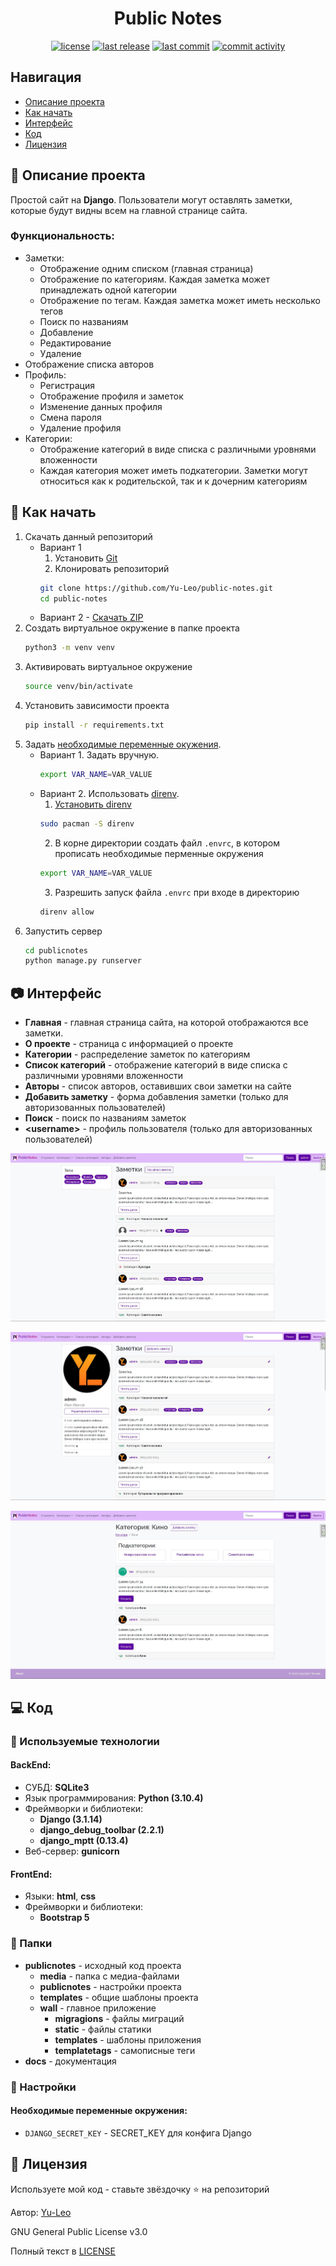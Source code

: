 <h1 align="center"> Public Notes </h1>

<p align="center">
  <a href="https://github.com/Yu-Leo/public-notes/blob/main/LICENSE" target="_blank"> <img alt="license" src="https://img.shields.io/github/license/Yu-Leo/public-notes?style=for-the-badge&labelColor=090909"></a>
  <a href="https://github.com/Yu-Leo/public-notes/releases/latest" target="_blank"> <img alt="last release" src="https://img.shields.io/github/v/release/Yu-Leo/public-notes?style=for-the-badge&labelColor=090909"></a>
  <a href="https://github.com/Yu-Leo/public-notes/commits/main" target="_blank"> <img alt="last commit" src="https://img.shields.io/github/last-commit/Yu-Leo/public-notes?style=for-the-badge&labelColor=090909"></a>
  <a href="https://github.com/Yu-Leo/public-notes/graphs/contributors" target="_blank"> <img alt="commit activity" src="https://img.shields.io/github/commit-activity/m/Yu-Leo/public-notes?style=for-the-badge&labelColor=090909"></a>
</p>

## Навигация

* [Описание проекта](#chapter-0)
* [Как начать](#chapter-1)
* [Интерфейс](#chapter-2)
* [Код](#chapter-3)
* [Лицензия](#chapter-5)

<a id="chapter-0"></a>

## :page_facing_up: Описание проекта

Простой сайт на **Django**. Пользователи могут оставлять заметки, которые будут видны всем на главной странице сайта.

### Функциональность:

- Заметки:
    - Отображение одним списком (главная страница)
    - Отображение по категориям. Каждая заметка может принадлежать одной категории
    - Отображение по тегам. Каждая заметка может иметь несколько тегов
    - Поиск по названиям
    - Добавление
    - Редактирование
    - Удаление
- Отображение списка авторов
- Профиль:
    - Регистрация
    - Отображение профиля и заметок
    - Изменение данных профиля
    - Смена пароля
    - Удаление профиля
- Категории:
    - Отображение категорий в виде списка с различными уровнями вложенности
    - Каждая категория может иметь подкатегории. Заметки могут относиться как к родительской, так и к дочерним категориям

<a id="chapter-1"></a>

## :hammer: Как начать

1. Скачать данный репозиторий
    * Вариант 1
        1. Установить [Git](https://git-scm.com/download/win)
        2. Клонировать репозиторий
        ```bash
        git clone https://github.com/Yu-Leo/public-notes.git
        cd public-notes
        ```
    * Вариант 2 - [Скачать ZIP](https://github.com/Yu-Leo/public-notes/archive/refs/heads/main.zip)
2. Создать виртуальное окружение в папке проекта
    ```bash
    python3 -m venv venv
    ```
3. Активировать виртуальное окружение
    ```bash
    source venv/bin/activate
    ```
4. Установить зависимости проекта
    ```bash
    pip install -r requirements.txt
    ```
5. Задать [необходимые переменные окужения](#envvars).
    * Вариант 1.
        Задать вручную.
        ```bash
        export VAR_NAME=VAR_VALUE
        ```
    * Вариант 2.
        Использовать [direnv](https://direnv.net/).
        1. [Установить direnv](https://direnv.net/docs/installation.html)
        ```bash
        sudo pacman -S direnv
        ```
        2. В корне директории создать файл `.envrc`, в котором прописать необходимые перменные окружения
        ```bash
        export VAR_NAME=VAR_VALUE
        ```
        3. Разрешить запуск файла `.envrc` при входе в директорию
        ```bash
        direnv allow
        ```
6. Запустить сервер
    ```bash
    cd publicnotes
    python manage.py runserver
    ```

<a id="chapter-2"></a>

## :camera: Интерфейс

- **Главная** - главная страница сайта, на которой отображаются все заметки.
- **О проекте** - страница с информацией о проекте
- **Категории** - распределение заметок по категориям
- **Список категорий** - отображение категорий в виде списка с различными уровнями вложенности
- **Авторы** - список авторов, оставивших свои заметки на сайте
- **Добавить заметку** - форма добавления заметки (только для авторизованных пользователей)
- **Поиск** - поиск по названиям заметок
- **\<username\>** - профиль пользователя (только для авторизованных пользователей)

![main_page](./docs/img/main_page.jpg)

![profile_page](./docs/img/profile_page.jpg)

![category_page](./docs/img/category_page.jpg)

<a id="chapter-3"></a>

## :computer: Код

### :wrench: Используемые технологии

#### BackEnd:

- СУБД: **SQLite3**
- Язык программирования: **Python (3.10.4)**
- Фреймворки и библиотеки:
    - **Django (3.1.14)**
    - **django_debug_toolbar (2.2.1)**
    - **django_mptt (0.13.4)**
- Веб-сервер: **gunicorn**

#### FrontEnd:

- Языки: **html**, **css**
- Фреймворки и библиотеки:
    - **Bootstrap 5**

### :file_folder: Папки

- **publicnotes** - исходный код проекта
    - **media** - папка с медиа-файлами
    - **publicnotes** - настройки проекта
    - **templates** - общие шаблоны проекта
    - **wall** - главное приложение
        - **migragions** - файлы миграций
        - **static** - файлы статики
        - **templates** - шаблоны приложения
        - **templatetags** - самописные теги
- **docs** - документация

### :wrench: Настройки

<a id="envvars"></a>
#### Необходимые переменные окружения:
- `DJANGO_SECRET_KEY` - SECRET_KEY для конфига Django

<a id="chapter-5"></a>

## :open_hands: Лицензия

Используете мой код - ставьте звёздочку ⭐️ на репозиторий

Автор: [Yu-Leo](https://github.com/Yu-Leo)

GNU General Public License v3.0

Полный текст в [LICENSE](LICENSE)
